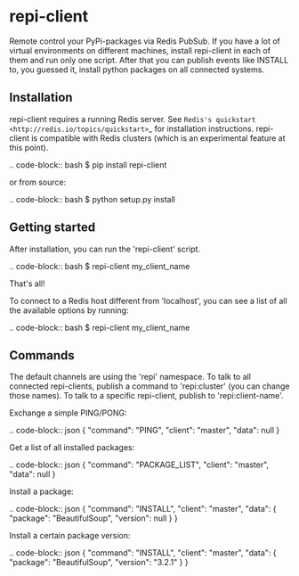 repi-client
===========

Remote control your PyPi-packages via Redis PubSub. If you have a lot of virtual environments on different machines, install repi-client in each of them and run only one script. After that you can publish events like INSTALL to, you guessed it, install python packages on all connected systems.

Installation
------------

repi-client requires a running Redis server. See `Redis's quickstart <http://redis.io/topics/quickstart>`_ for installation instructions. repi-client is compatible with Redis clusters (which is an experimental feature at this point).

.. code-block:: bash
    $ pip install repi-client

or from source:

.. code-block:: bash
    $ python setup.py install

Getting started
---------------

After installation, you can run the 'repi-client' script.

.. code-block:: bash
    $ repi-client my_client_name

That's all!

To connect to a Redis host different from 'localhost', you can see a list of all the available options by running:

.. code-block:: bash
    $ repi-client my_client_name

Commands
--------
The default channels are using the 'repi' namespace. To talk to all connected repi-clients, publish a command to 'repi:cluster' (you can change those names). To talk to a specific repi-client, publish to 'repi:client-name'.

Exchange a simple PING/PONG:

.. code-block:: json
    {
        "command": "PING",
        "client": "master",
        "data": null
    }

Get a list of all installed packages:

.. code-block:: json
    {
        "command": "PACKAGE_LIST",
        "client": "master",
        "data": null
    }

Install a package:

.. code-block:: json
    {
        "command": "INSTALL",
        "client": "master",
        "data": {
            "package": "BeautifulSoup",
            "version": null
        }
    }

Install a certain package version:

.. code-block:: json
    {
        "command": "INSTALL",
        "client": "master",
        "data": {
            "package": "BeautifulSoup",
            "version": "3.2.1"
        }
    }
